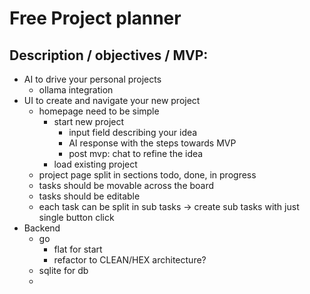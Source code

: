 # Free Project planner

## Description / objectives / MVP:

- AI to drive your personal projects
  - ollama integration
- UI to create and navigate your new project
  - homepage need to be simple
    - start new project
      - input field describing your idea
      - AI response with the steps towards MVP
      - post mvp: chat to refine the idea
    - load existing project
  - project page split in sections todo, done, in progress
  - tasks should be movable across the board
  - tasks should be editable
  - each task can be split in sub tasks -> create sub tasks with just single button click
- Backend
  - go
    - flat for start
    - refactor to CLEAN/HEX architecture?
  - sqlite for db
  -
